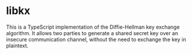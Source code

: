 # libkx

This is a TypeScript implementation of the Diffie-Hellman key exchange algorithm. It allows two parties to generate a shared secret key over an insecure communication channel, without the need to exchange the key in plaintext.